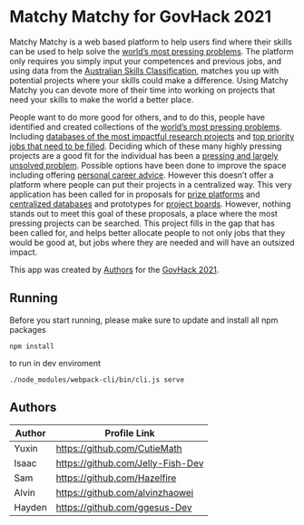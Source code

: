 # Matchy Matchy for GovHack 2021

Matchy Matchy is a web based platform to help users find where their skills can be used to help solve the [world’s most pressing problems](https://www.effectivealtruism.org/). The platform only requires you simply input your competences and previous jobs, and using data from the [Australian Skills Classification](https://www.nationalskillscommission.gov.au/our-work/australian-skills-classification), matches you up with potential projects where your skills could make a difference. Using Matchy Matchy you can devote more of their time into working on projects that need your skills to make the world a better place.

People want to do more good for others, and to do this, people have identified and created collections of the [world’s most pressing problems](https://www.openphilanthropy.org/focus). Including [databases of the most impactful research projects](https://forum.effectivealtruism.org/posts/MsNpJBzv5YhdfNHc9/a-central-directory-for-open-research-questions) and [top priority jobs that need to be filled](https://80000hours.org/key-ideas/#best-opportunities).
Deciding which of these many highly pressing projects are a good fit for the individual has been a [pressing and largely unsolved problem](https://forum.effectivealtruism.org/s/fSmBYeTyisyM9fkmD). Possible options have been done to improve the space including offering [personal career advice](https://80000hours.org/). However this doesn’t offer a platform where people can put their projects in a centralized way. This very application has been called for in proposals for [prize platforms](https://forum.effectivealtruism.org/posts/Jsd5EGKCRnSspxEB8/a-proposal-for-a-small-inducement-prize-platform) and [centralized databases](https://forum.effectivealtruism.org/s/fSmBYeTyisyM9fkmD/p/MxXQ2bbL6KPrHDPtz) and prototypes for [project boards](https://www.notion.so/EA-CoLabs-4ad54ee9ecd44e759f1d56caa4bdf56a). However, nothing stands out to meet this goal of these proposals, a place where the most pressing projects can be searched.
This project fills in the gap that has been called for, and helps better allocate people to not only jobs that they would be good at, but jobs where they are needed and will have an outsized impact.

This app was created by [Authors](#Authors) for the [GovHack 2021](https://govhack.org/).
## Running
Before you start running, please make sure to update and install all npm packages


```
npm install
```

to run in dev enviroment

```
./node_modules/webpack-cli/bin/cli.js serve
```

## Authors

Author | Profile Link
-------|------------
Yuxin  | https://github.com/CutieMath
Isaac  | https://github.com/Jelly-Fish-Dev
Sam    | https://github.com/Hazelfire
Alvin  | https://github.com/alvinzhaowei
Hayden | https://github.com/ggesus-Dev